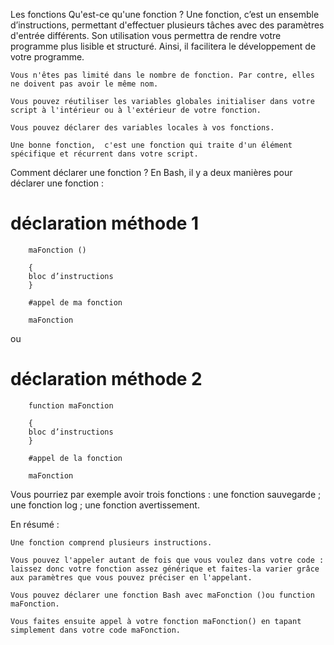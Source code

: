 Les fonctions
Qu'est-ce qu'une fonction ?
Une fonction, c’est un ensemble d’instructions, permettant d'effectuer plusieurs tâches avec des paramètres d'entrée différents.
Son utilisation vous permettra de rendre votre programme plus lisible et structuré. Ainsi, il facilitera le développement de votre programme.

    Vous n'êtes pas limité dans le nombre de fonction. Par contre, elles ne doivent pas avoir le même nom.

    Vous pouvez réutiliser les variables globales initialiser dans votre script à l'intérieur ou à l'extérieur de votre fonction.

    Vous pouvez déclarer des variables locales à vos fonctions.

    Une bonne fonction,  c'est une fonction qui traite d'un élément spécifique et récurrent dans votre script.

Comment déclarer une fonction ?
En Bash, il y a deux manières pour déclarer une fonction :

# déclaration méthode 1
        maFonction ()

        {
        bloc d’instructions
        }

        #appel de ma fonction

        maFonction

 ou

# déclaration méthode 2

        function maFonction

        {
        bloc d’instructions
        }

        #appel de la fonction

        maFonction

Vous pourriez par exemple avoir trois fonctions :
    une fonction sauvegarde ;
    une fonction log ;
    une fonction avertissement.

En résumé :

    Une fonction comprend plusieurs instructions.

    Vous pouvez l'appeler autant de fois que vous voulez dans votre code : laissez donc votre fonction assez générique et faites-la varier grâce aux paramètres que vous pouvez préciser en l'appelant.

    Vous pouvez déclarer une fonction Bash avec maFonction ()ou function maFonction.

    Vous faites ensuite appel à votre fonction maFonction() en tapant simplement dans votre code maFonction.